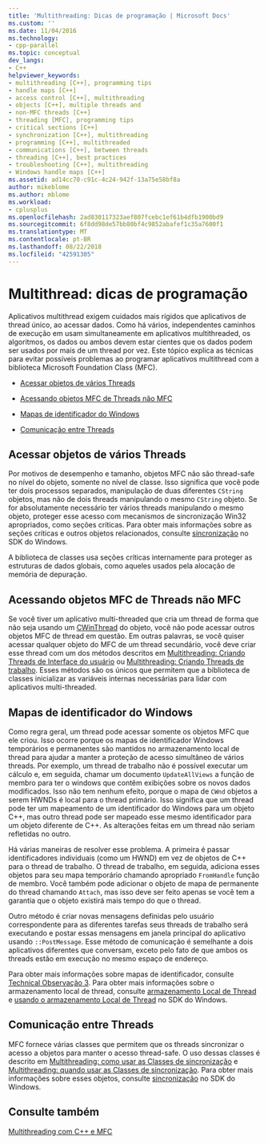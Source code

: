 ```yaml
---
title: 'Multithreading: Dicas de programação | Microsoft Docs'
ms.custom: ''
ms.date: 11/04/2016
ms.technology:
- cpp-parallel
ms.topic: conceptual
dev_langs:
- C++
helpviewer_keywords:
- multithreading [C++], programming tips
- handle maps [C++]
- access control [C++], multithreading
- objects [C++], multiple threads and
- non-MFC threads [C++]
- threading [MFC], programming tips
- critical sections [C++]
- synchronization [C++], multithreading
- programming [C++], multithreaded
- communications [C++], between threads
- threading [C++], best practices
- troubleshooting [C++], multithreading
- Windows handle maps [C++]
ms.assetid: ad14cc70-c91c-4c24-942f-13a75e58bf8a
author: mikeblome
ms.author: mblome
ms.workload:
- cplusplus
ms.openlocfilehash: 2ad830117323aef807fcebc1ef61b4dfb1900bd9
ms.sourcegitcommit: 6f8dd98de57bb80bf4c9852abafef1c35a7600f1
ms.translationtype: MT
ms.contentlocale: pt-BR
ms.lasthandoff: 08/22/2018
ms.locfileid: "42591305"
---
```

# <a name="multithreading-programming-tips"></a>Multithread: dicas de programação
Aplicativos multithread exigem cuidados mais rígidos que aplicativos de thread único, ao acessar dados. Como há vários, independentes caminhos de execução em usam simultaneamente em aplicativos multithreaded, os algoritmos, os dados ou ambos devem estar cientes que os dados podem ser usados por mais de um thread por vez. Este tópico explica as técnicas para evitar possíveis problemas ao programar aplicativos multithread com a biblioteca Microsoft Foundation Class (MFC).  
  
- [Acessar objetos de vários Threads](#_core_accessing_objects_from_multiple_threads)  
  
- [Acessando objetos MFC de Threads não MFC](#_core_accessing_mfc_objects_from_non.2d.mfc_threads)  
  
- [Mapas de identificador do Windows](#_core_windows_handle_maps)  
  
- [Comunicação entre Threads](#_core_communicating_between_threads)  
  
##  <a name="_core_accessing_objects_from_multiple_threads"></a> Acessar objetos de vários Threads  
 
Por motivos de desempenho e tamanho, objetos MFC não são thread-safe no nível do objeto, somente no nível de classe. Isso significa que você pode ter dois processos separados, manipulação de duas diferentes `CString` objetos, mas não de dois threads manipulando o mesmo `CString` objeto. Se for absolutamente necessário ter vários threads manipulando o mesmo objeto, proteger esse acesso com mecanismos de sincronização Win32 apropriados, como seções críticas. Para obter mais informações sobre as seções críticas e outros objetos relacionados, consulte [sincronização](http://msdn.microsoft.com/library/windows/desktop/ms686353) no SDK do Windows.  
  
A biblioteca de classes usa seções críticas internamente para proteger as estruturas de dados globais, como aqueles usados pela alocação de memória de depuração.  
  
##  <a name="_core_accessing_mfc_objects_from_non.2d.mfc_threads"></a> Acessando objetos MFC de Threads não MFC  
 
Se você tiver um aplicativo multi-threaded que cria um thread de forma que não seja usando um [CWinThread](../mfc/reference/cwinthread-class.md) do objeto, você não pode acessar outros objetos MFC de thread em questão. Em outras palavras, se você quiser acessar qualquer objeto do MFC de um thread secundário, você deve criar esse thread com um dos métodos descritos em [Multithreading: Criando Threads de Interface do usuário](../parallel/multithreading-creating-user-interface-threads.md) ou [Multithreading: Criando Threads de trabalho](../parallel/multithreading-creating-worker-threads.md). Esses métodos são os únicos que permitem que a biblioteca de classes inicializar as variáveis internas necessárias para lidar com aplicativos multi-threaded.  
  
##  <a name="_core_windows_handle_maps"></a> Mapas de identificador do Windows  
 
Como regra geral, um thread pode acessar somente os objetos MFC que ele criou. Isso ocorre porque os mapas de identificador Windows temporários e permanentes são mantidos no armazenamento local de thread para ajudar a manter a proteção de acesso simultâneo de vários threads. Por exemplo, um thread de trabalho não é possível executar um cálculo e, em seguida, chamar um documento `UpdateAllViews` a função de membro para ter o windows que contêm exibições sobre os novos dados modificados. Isso não tem nenhum efeito, porque o mapa de `CWnd` objetos a serem HWNDs é local para o thread primário. Isso significa que um thread pode ter um mapeamento de um identificador do Windows para um objeto C++, mas outro thread pode ser mapeado esse mesmo identificador para um objeto diferente de C++. As alterações feitas em um thread não seriam refletidas no outro.  
  
Há várias maneiras de resolver esse problema. A primeira é passar identificadores individuais (como um HWND) em vez de objetos de C++ para o thread de trabalho. O thread de trabalho, em seguida, adiciona esses objetos para seu mapa temporário chamando apropriado `FromHandle` função de membro. Você também pode adicionar o objeto de mapa de permanente do thread chamando `Attach`, mas isso deve ser feito apenas se você tem a garantia que o objeto existirá mais tempo do que o thread.  
  
Outro método é criar novas mensagens definidas pelo usuário correspondente para as diferentes tarefas seus threads de trabalho será executando e postar essas mensagens em janela principal do aplicativo usando `::PostMessage`. Esse método de comunicação é semelhante a dois aplicativos diferentes que conversam, exceto pelo fato de que ambos os threads estão em execução no mesmo espaço de endereço.  
  
Para obter mais informações sobre mapas de identificador, consulte [Technical Observação 3](../mfc/tn003-mapping-of-windows-handles-to-objects.md). Para obter mais informações sobre o armazenamento local de thread, consulte [armazenamento Local de Thread](http://msdn.microsoft.com/library/windows/desktop/ms686749) e [usando o armazenamento Local de Thread](http://msdn.microsoft.com/library/windows/desktop/ms686991) no SDK do Windows.  
  
##  <a name="_core_communicating_between_threads"></a> Comunicação entre Threads  
 
MFC fornece várias classes que permitem que os threads sincronizar o acesso a objetos para manter o acesso thread-safe. O uso dessas classes é descrito em [Multithreading: como usar as Classes de sincronização](../parallel/multithreading-how-to-use-the-synchronization-classes.md) e [Multithreading: quando usar as Classes de sincronização](../parallel/multithreading-when-to-use-the-synchronization-classes.md). Para obter mais informações sobre esses objetos, consulte [sincronização](http://msdn.microsoft.com/library/windows/desktop/ms686353) no SDK do Windows.  
  
## <a name="see-also"></a>Consulte também  

[Multithreading com C++ e MFC](../parallel/multithreading-with-cpp-and-mfc.md)